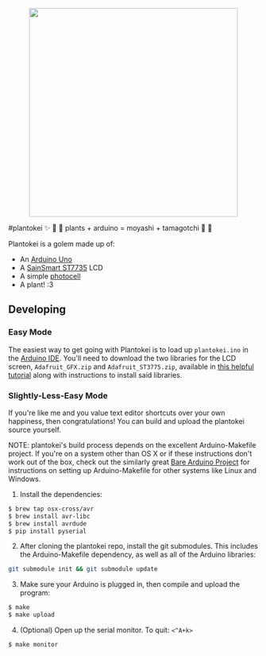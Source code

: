<p align="center">
  <img width=420 src="https://pbs.twimg.com/media/Ce-ti2uUAAAjRpa.jpg:large">
</p>

#plantokei
:sparkles: :floppy_disk: :herb: plants + arduino = moyashi + tamagotchi :herb: :floppy_disk:

Plantokei is a golem made up of:
- An [Arduino Uno](https://www.arduino.cc/en/Main/ArduinoBoardUno)
- A [SainSmart ST7735](http://www.sainsmart.com/sainsmart-1-8-spi-lcd-module-with-microsd-led-backlight-for-arduino-mega-atmel-atmega.html) LCD
- A simple [photocell](https://learn.adafruit.com/photocells/overview)
- A plant! :3

## Developing
### Easy Mode
The easiest way to get going with Plantokei is to load up `plantokei.ino` in the
[Arduino IDE](https://www.arduino.cc/en/Main/Software). You'll need to download
the two libraries for the LCD screen, `Adafruit_GFX.zip` and `Adafruit_ST3775.zip`, available in [this helpful tutorial](http://www.tweaking4all.com/hardware/arduino/sainsmart-arduino-color-display/) along with instructions to install said libraries.

### Slightly-Less-Easy Mode
If you're like me and you value text editor shortcuts over your own happiness,
then congratulations! You can build and upload the plantokei source yourself.

NOTE: plantokei's build process depends on the excellent Arduino-Makefile project. If you're on a system other than OS X or if these instructions don't work out of the box, check out the similarly great [Bare Arduino Project](https://github.com/ladislas/Bare-Arduino-Project) for instructions on setting up Arduino-Makefile for other systems like Linux and Windows.

1. Install the dependencies:
```Bash
$ brew tap osx-cross/avr
$ brew install avr-libc
$ brew install avrdude
$ pip install pyserial
```

2. After cloning the plantokei repo, install the git submodules. This includes the Arduino-Makefile dependency, as well as all of the Arduino libraries:
```Bash
git submodule init && git submodule update
```

3. Make sure your Arduino is plugged in, then compile and upload the program:
```Bash
$ make
$ make upload
```

4. (Optional) Open up the serial monitor. To quit: `<^A+k>`
```Bash
$ make monitor
```